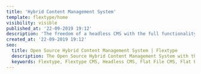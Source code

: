 ```yaml
---
title: 'Hybrid Content Management System'
template: flextype/home
visibility: visible
published_at: '22-09-2019 19:12'
description: 'The freedom of a headless CMS with the full functionality of a traditional CMS.'
created_at: '22-09-2019 19:12'
seo:
  title: Open Source Hybrid Content Management System | Flextype
  description: The Open Source Hybrid Content Management System with the freedom of a headless CMS and with the full functionality of a traditional CMS
  keywords: Flextype, Flextype CMS, Headless CMS, Flat File CMS, Flat File Content Management System, PHP CMS, Content, Management, System, PHP, CMS
---
```

